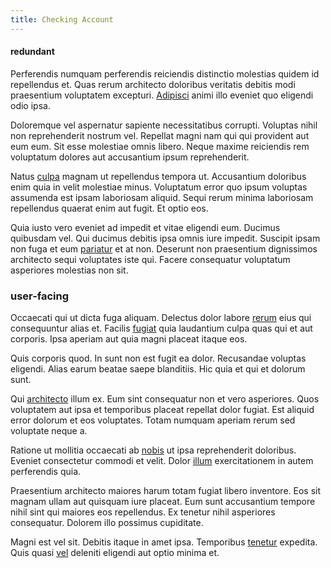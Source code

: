 ```yaml
---
title: Checking Account
---
```


#### redundant

Perferendis numquam perferendis reiciendis distinctio molestias quidem id repellendus et. Quas rerum architecto doloribus veritatis debitis modi praesentium voluptatem excepturi. [Adipisci](/dolore/odio/dignissimos/ut/dam_vista_multi_state.md) animi illo eveniet quo eligendi odio ipsa.

Doloremque vel aspernatur sapiente necessitatibus corrupti. Voluptas nihil non reprehenderit nostrum vel. Repellat magni nam qui qui provident aut eum eum. Sit esse molestiae omnis libero. Neque maxime reiciendis rem voluptatum dolores aut accusantium ipsum reprehenderit.

Natus [culpa](/quas/rhode_island_knowledge_user.md) magnam ut repellendus tempora ut. Accusantium doloribus enim quia in velit molestiae minus. Voluptatum error quo ipsum voluptas assumenda est ipsam laboriosam aliquid. Sequi rerum minima laboriosam repellendus quaerat enim aut fugit. Et optio eos.

Quia iusto vero eveniet ad impedit et vitae eligendi eum. Ducimus quibusdam vel. Qui ducimus debitis ipsa omnis iure impedit. Suscipit ipsam non fuga et eum [pariatur](/voluptate/payment_up_sized.md) et at non. Deserunt non praesentium dignissimos architecto sequi voluptates iste qui. Facere consequatur voluptatum asperiores molestias non sit.

### user-facing

Occaecati qui ut dicta fuga aliquam. Delectus dolor labore [rerum](/dolore/odio/neque/repellat/rubber_savings_account.md) eius qui consequuntur alias et. Facilis [fugiat](/eos/est/autem/oregon_california.md) quia laudantium culpa quas qui et aut corporis. Ipsa aperiam aut quia magni placeat itaque eos.

Quis corporis quod. In sunt non est fugit ea dolor. Recusandae voluptas eligendi. Alias earum beatae saepe blanditiis. Hic quia et qui et dolorum sunt.

Qui [architecto](/facere/eaque/com.md) illum ex. Eum sint consequatur non et vero asperiores. Quos voluptatem aut ipsa et temporibus placeat repellat dolor fugiat. Est aliquid error dolorum et eos voluptates. Totam numquam aperiam rerum sed voluptate neque a.

Ratione ut mollitia occaecati ab [nobis](/facere/eaque/principal.md) ut ipsa reprehenderit doloribus. Eveniet consectetur commodi et velit. Dolor [illum](/dolore/odio/neque/et/hub_standardization.md) exercitationem in autem perferendis quia.

Praesentium architecto maiores harum totam fugiat libero inventore. Eos sit magnam ullam aut quisquam iure placeat. Eum sunt accusantium tempore nihil sint qui maiores eos repellendus. Ex tenetur nihil asperiores consequatur. Dolorem illo possimus cupiditate.

Magni est vel sit. Debitis itaque in amet ipsa. Temporibus [tenetur](/facere/adipisci/kuwait.md) expedita. Quis quasi [vel](/dolore/nemo/extended_manager_gold.md) deleniti eligendi aut optio minima et.

